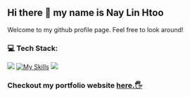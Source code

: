 ## Hi there 👋 my name is Nay Lin Htoo
Welcome to my github profile page. Feel free to look around!


### 💻 Tech Stack:

<a href="https://www.youtube.com/watch?v=dQw4w9WgXcQ"><img src="https://user-images.githubusercontent.com/73097560/115834477-dbab4500-a447-11eb-908a-139a6edaec5c.gif"></a>
[![My Skills](https://skillicons.dev/icons?i=js,jquery,scss,ruby,rails,php,laravel,cs,dotnet,python,tensorflow,mysql,nodejs,react,vuejs)](https://skillicons.dev)
<a href="https://www.youtube.com/watch?v=dQw4w9WgXcQ"><img src="https://user-images.githubusercontent.com/73097560/115834477-dbab4500-a447-11eb-908a-139a6edaec5c.gif"></a>

### Checkout my portfolio website [here.🖐️](https://naylinhtoo.netlify.app)
<!-- ### Checkout my portfolio website [here.🖐️](https://naylinhtoo.netlify.app) -->


